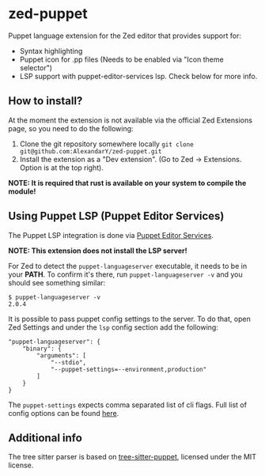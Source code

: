 # zed-puppet

Puppet language extension for the Zed editor that provides support for:

 * Syntax highlighting
 * Puppet icon for .pp files (Needs to be enabled via "Icon theme selector")
 * LSP support with puppet-editor-services lsp. Check below for more info.

## How to install?

At the moment the extension is not available via the official Zed Extensions page, so you need to do the following:

 1. Clone the git repository somewhere locally `git clone git@github.com:AlexandarY/zed-puppet.git`
 2. Install the extension as a "Dev extension". (Go to Zed -> Extensions. Option is at the top right).

__NOTE: It is required that rust is available on your system to compile the module!__


## Using Puppet LSP (Puppet Editor Services)

The Puppet LSP integration is done via [Puppet Editor Services](https://github.com/puppetlabs/puppet-editor-services).

__NOTE: This extension does not install the LSP server!__

For Zed to detect the `puppet-languageserver` executable, it needs to be in your __PATH__.
To confirm it's there, run `puppet-languageserver -v` and you should see something similar:

```
$ puppet-languageserver -v
2.0.4
```

It is possible to pass puppet config settings to the server. To do that, open Zed Settings and under the `lsp` config
section add the following:

```
"puppet-languageserver": {
    "binary": {
        "arguments": [
            "--stdio",
            "--puppet-settings=--environment,production"
        ]
    }
}
```

The `puppet-settings` expects comma separated list of cli flags. Full list of config options can be found [here](https://www.puppet.com/docs/puppet/7/configuration.html).

## Additional info

The tree sitter parser is based on [tree-sitter-puppet](https://github.com/tree-sitter-grammars/tree-sitter-puppet), licensed under the MIT license.
